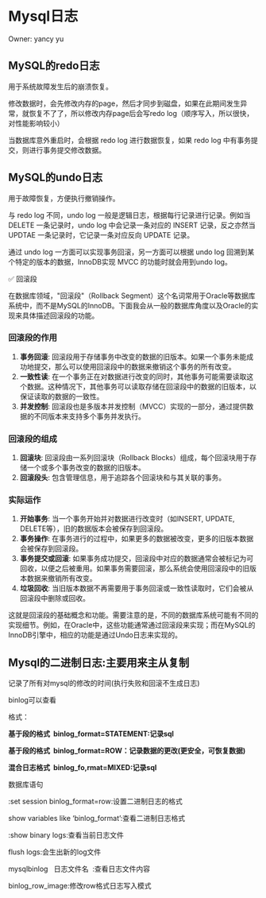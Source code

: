 # Mysql日志

Owner: yancy yu

## **MySQL的redo日志**

用于系统故障发生后的崩溃恢复。

修改数据时，会先修改内存的page，然后才同步到磁盘，如果在此期间发生异常，就恢复不了了，所以修改内存page后会写redo log（顺序写入，所以很快，对性能影响较小）

当数据库意外重启时，会根据 redo log 进行数据恢复，如果 redo log 中有事务提交，则进行事务提交修改数据。

## **MySQL的undo日志**

用于故障恢复，方便执行撤销操作。

与 redo log 不同，undo log 一般是逻辑日志，根据每行记录进行记录。例如当 DELETE 一条记录时，undo log 中会记录一条对应的 INSERT 记录，反之亦然当 UPDTAE 一条记录时，它记录一条对应反向 UPDATE 记录。

通过 undo log 一方面可以实现事务回滚，另一方面可以根据 undo log 回溯到某个特定的版本的数据，InnoDB实现 MVCC 的功能时就会用到undo log。

<aside>
✅ 回滚段

在数据库领域，"回滚段"（Rollback Segment）这个名词常用于Oracle等数据库系统中，而不是MySQL的InnoDB。下面我会从一般的数据库角度以及Oracle的实现来具体描述回滚段的功能。

### 回滚段的作用

1. **事务回滚**: 回滚段用于存储事务中改变的数据的旧版本。如果一个事务未能成功地提交，那么可以使用回滚段中的数据来撤销这个事务的所有改变。
2. **一致性读**: 在一个事务正在对数据进行改变的同时，其他事务可能需要读取这个数据。这种情况下，其他事务可以读取存储在回滚段中的数据的旧版本，以保证读取的数据的一致性。
3. **并发控制**: 回滚段也是多版本并发控制（MVCC）实现的一部分，通过提供数据的不同版本来支持多个事务并发执行。

### 回滚段的组成

1. **回滚块**: 回滚段由一系列回滚块（Rollback Blocks）组成，每个回滚块用于存储一个或多个事务改变的数据的旧版本。
2. **回滚段头**: 包含管理信息，用于追踪各个回滚块和与其关联的事务。

### 实际运作

1. **开始事务**: 当一个事务开始并对数据进行改变时（如INSERT, UPDATE, DELETE等），旧的数据版本会被保存到回滚段。
2. **事务操作**: 在事务进行的过程中，如果更多的数据被改变，更多的旧版本数据会被保存到回滚段。
3. **事务提交或回滚**: 如果事务成功提交，回滚段中对应的数据通常会被标记为可回收，以便之后被重用。如果事务需要回滚，那么系统会使用回滚段中的旧版本数据来撤销所有改变。
4. **垃圾回收**: 当旧版本数据不再需要用于事务回滚或一致性读取时，它们会被从回滚段中删除或回收。

这就是回滚段的基础概念和功能。需要注意的是，不同的数据库系统可能有不同的实现细节。例如，在Oracle中，这些功能通常通过回滚段来实现；而在MySQL的InnoDB引擎中，相应的功能是通过Undo日志来实现的。

</aside>

## **Mysql的二进制日志:主要用来主从复制**

记录了所有对mysql的修改的时间(执行失败和回滚不生成日志)

binlog可以查看

格式：

**基于段的格式  binlog_format=STATEMENT:记录sql**

**基于段的格式  binlog_format=ROW：记录数据的更改(更安全，可恢复数据)**

**混合日志格式  binlog_fo,rmat=MIXED:记录sql**

数据库语句

:set session binlog_format=row:设置二进制日志的格式

show variables like ‘binlog_format’:查看二进制日志格式

:show binary logs:查看当前日志文件

flush logs:会生出新的log文件

mysqlbinlog   日志文件名  :查看日志文件内容

binlog_row_image:修改row格式日志写入模式